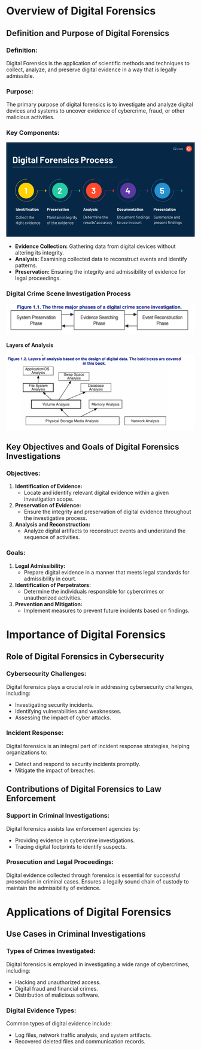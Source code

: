 # Overview of Digital Forensics

## Definition and Purpose of Digital Forensics

### Definition:
Digital Forensics is the application of scientific methods and techniques to collect, analyze, and preserve digital evidence in a way that is legally admissible.

### Purpose:
The primary purpose of digital forensics is to investigate and analyze digital devices and systems to uncover evidence of cybercrime, fraud, or other malicious activities.

### Key Components:

![alt text](img/P1.png)

- **Evidence Collection:** Gathering data from digital devices without altering its integrity.
- **Analysis:** Examining collected data to reconstruct events and identify patterns.
- **Preservation:** Ensuring the integrity and admissibility of evidence for legal proceedings.

### Digital Crime Scene Investigation Process

![alt text](img/P2.png)


#### Layers of Analysis

![alt text](img/P3.png)

## Key Objectives and Goals of Digital Forensics Investigations

### Objectives:
1. **Identification of Evidence:**
   - Locate and identify relevant digital evidence within a given investigation scope.
2. **Preservation of Evidence:**
   - Ensure the integrity and preservation of digital evidence throughout the investigative process.
3. **Analysis and Reconstruction:**
   - Analyze digital artifacts to reconstruct events and understand the sequence of activities.

### Goals:
1. **Legal Admissibility:**
   - Prepare digital evidence in a manner that meets legal standards for admissibility in court.
2. **Identification of Perpetrators:**
   - Determine the individuals responsible for cybercrimes or unauthorized activities.
3. **Prevention and Mitigation:**
   - Implement measures to prevent future incidents based on findings.

# Importance of Digital Forensics

## Role of Digital Forensics in Cybersecurity

### Cybersecurity Challenges:
Digital forensics plays a crucial role in addressing cybersecurity challenges, including:
- Investigating security incidents.
- Identifying vulnerabilities and weaknesses.
- Assessing the impact of cyber attacks.

### Incident Response:
Digital forensics is an integral part of incident response strategies, helping organizations to:
- Detect and respond to security incidents promptly.
- Mitigate the impact of breaches.

## Contributions of Digital Forensics to Law Enforcement

### Support in Criminal Investigations:
Digital forensics assists law enforcement agencies by:
- Providing evidence in cybercrime investigations.
- Tracing digital footprints to identify suspects.

### Prosecution and Legal Proceedings:
Digital evidence collected through forensics is essential for successful prosecution in criminal cases.
Ensures a legally sound chain of custody to maintain the admissibility of evidence.

# Applications of Digital Forensics

## Use Cases in Criminal Investigations

### Types of Crimes Investigated:
Digital forensics is employed in investigating a wide range of cybercrimes, including:
- Hacking and unauthorized access.
- Digital fraud and financial crimes.
- Distribution of malicious software.

### Digital Evidence Types:
Common types of digital evidence include:
- Log files, network traffic analysis, and system artifacts.
- Recovered deleted files and communication records.


